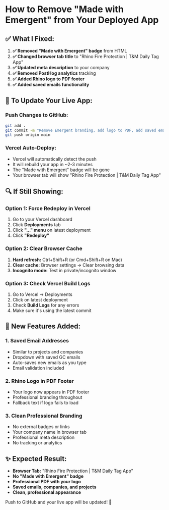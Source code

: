 # How to Remove "Made with Emergent" from Your Deployed App

## ✅ **What I Fixed:**

1. **✅ Removed "Made with Emergent" badge** from HTML
2. **✅ Changed browser tab title** to "Rhino Fire Protection | T&M Daily Tag App"
3. **✅ Updated meta description** to your company
4. **✅ Removed PostHog analytics** tracking
5. **✅ Added Rhino logo to PDF footer**
6. **✅ Added saved emails functionality**

## 🚀 **To Update Your Live App:**

### **Push Changes to GitHub:**
```bash
git add .
git commit -m "Remove Emergent branding, add logo to PDF, add saved emails"
git push origin main
```

### **Vercel Auto-Deploy:**
- Vercel will automatically detect the push
- It will rebuild your app in ~2-3 minutes
- The "Made with Emergent" badge will be gone
- Your browser tab will show "Rhino Fire Protection | T&M Daily Tag App"

## 🔍 **If Still Showing:**

### **Option 1: Force Redeploy in Vercel**
1. Go to your Vercel dashboard
2. Click **Deployments** tab
3. Click **"..." menu** on latest deployment
4. Click **"Redeploy"**

### **Option 2: Clear Browser Cache**
1. **Hard refresh:** Ctrl+Shift+R (or Cmd+Shift+R on Mac)
2. **Clear cache:** Browser settings → Clear browsing data
3. **Incognito mode:** Test in private/incognito window

### **Option 3: Check Vercel Build Logs**
1. Go to Vercel → Deployments
2. Click on latest deployment
3. Check **Build Logs** for any errors
4. Make sure it's using the latest commit

## 🎯 **New Features Added:**

### **1. Saved Email Addresses**
- Similar to projects and companies
- Dropdown with saved GC emails
- Auto-saves new emails as you type
- Email validation included

### **2. Rhino Logo in PDF Footer**
- Your logo now appears in PDF footer
- Professional branding throughout
- Fallback text if logo fails to load

### **3. Clean Professional Branding**
- No external badges or links
- Your company name in browser tab
- Professional meta description
- No tracking or analytics

## ✨ **Expected Result:**

- **Browser Tab:** "Rhino Fire Protection | T&M Daily Tag App"
- **No "Made with Emergent" badge**
- **Professional PDF with your logo**
- **Saved emails, companies, and projects**
- **Clean, professional appearance**

Push to GitHub and your live app will be updated! 🚀